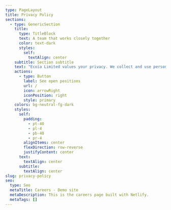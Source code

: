 ```yaml
---
type: PageLayout
title: Privacy Policy
sections:
  - type: GenericSection
    title:
      type: TitleBlock
      text: A team that works closely together
      color: text-dark
      styles:
        self:
          textAlign: center
    subtitle: Section subtitle
    text: "Ecoia Limited values your privacy. We collect and use personal data only as described here, ensuring compliance with legal obligations and your rights.\n\nBy using our website ([www.ecoia.co.uk](https://www.ecoia.co.uk)) and services, you agree to this policy.\n\n***\n\n### 1. About Us\n\n**Company:** Ecoia Limited\\\n**Registered in England:** Company No. 16252074\\\n**Address:** 76 Cranmore Place, Bath, England, BA2 2UP, United Kingdom\\\n**Data Protection Officer:** Louis Fabrice Sterling-Snell\\\n**Email:** <hello@ecoia.co.uk>\n\n***\n\n### 2. Scope of This Policy\n\nThis policy applies to your use of our website and services. We may provide links to third-party websites, but we are not responsible for their data practices.\n\n***\n\n### 3. What is Personal Data?\n\nUnder the UK GDPR and the Data Protection Act 2018, personal data is any information that identifies an individual, including names, email addresses, and online identifiers.\n\n***\n\n### 4. Your Rights\n\nUnder data protection law, you have the right to:\n\n*   **Be informed** about how we use your personal data.\n*   **Access** your personal data (see Section 12).\n*   **Rectify** inaccurate or incomplete personal data.\n*   **Request deletion** of your personal data (“right to be forgotten”).\n*   **Restrict processing** of your data.\n*   **Object** to data processing for certain purposes.\n*   **Withdraw consent** at any time.\n*   **Request data portability** to transfer your data elsewhere.\n\nFor more details, contact us at <hello@ecoia.co.uk>.\n\n***\n\n### 5. Data We Collect\n\nWe collect personal data only when voluntarily provided, such as:\n\n*   **Contact details:** Name, email, etc.\n*   **Interaction data:** When you contact us for services or inquiries.\n\nWe do **not** collect sensitive data, children’s data, or criminal record information.\n\n***\n\n### 6. How We Use Your Data\n\nWe process personal data lawfully and only for the purpose it was provided, such as:\n\n*   Providing our services.\n*   Responding to inquiries.\n*   Compliance with legal obligations.\n\n***\n\n### 7. Data Retention\n\nWe retain your personal data only as long as necessary for the original purpose of collection.\n\n***\n\n### 8. Data Storage and Security\n\nYour data is stored securely in the UK and protected under the Data Protection Legislation.\n\n***\n\n### 9. Data Sharing\n\nWe do **not** share your data with third parties unless:\n\n*   Required by law.\n*   As part of a business transfer or acquisition.\n\n***\n\n### 10. Controlling Your Data\n\nYou can manage your data preferences, including opting out of direct marketing. To update your preferences, contact <hello@ecoia.co.uk>.\n\n***\n\n### 11. Withholding Information\n\nYou can access our website without providing personal data. You may also control cookies (see Section 13).\n\n***\n\n### 12. Accessing Your Data\n\nYou can request access to your personal data through a **Subject Access Request** by emailing us at <hello@ecoia.co.uk>. We typically respond within one month.\n\n***\n\n### 13. Cookies\n\nWe use cookies to enhance user experience. You can manage cookie preferences through your browser settings.\n\n***\n\n### 14. Contact Us\n\nFor privacy-related inquiries:\n\n\U0001F4E7 **Email:** <hello@ecoia.co.uk>\\\n\U0001F4CD **Address:** 76 Cranmore Place, Bath, England, BA2 2UP, United Kingdom\n\n***\n\n### 15. Changes to This Policy\n\nWe may update this Privacy Policy. Changes will be posted on our website, and continued use of our site implies acceptance.\n\n*Last updated: 11 March 2025*\n"
    actions:
      - type: Button
        label: See open positions
        url: /
        icon: arrowRight
        iconPosition: right
        style: primary
    colors: bg-neutral-fg-dark
    styles:
      self:
        padding:
          - pt-40
          - pl-4
          - pb-40
          - pr-4
        alignItems: center
        flexDirection: row-reverse
        justifyContent: center
      text:
        textAlign: center
      subtitle:
        textAlign: center
slug: privacy-policy
seo:
  type: Seo
  metaTitle: Careers - Demo site
  metaDescription: This is the careers page built with Netlify.
  metaTags: []
---
```

